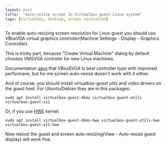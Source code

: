 ```yaml
---
layout: post
title:  "Auto-resize screen in Virtualbox guest Linux system"
tags: [virtualbox, desktop, screen resolution]
---
```


To enable auto-resizing screen resolution for Linux guest you should use VBoxVGA virtual graphics controller(Machine Settings - Display - Graphics Controller).

This is tricky part, because "Create Virtual Machine" dialog by default chooses VMSVGA controler for new Linux machines.

Documentation [says](https://www.virtualbox.org/manual/ch03.html#settings-screen) that VBoxSVGA is best controller type with improved performane, but for me screen auto-resize doesn't work with it either.

And of course, you should install virtualbox-guest utils and video drivers on the guest host. For Ubuntu/Debian they are in this packages:

```
sudo apt install virtualbox-guest-dkms virtualbox-guest-utils virtualbox-guest-x11
```

Or, if you use [HWE](https://wiki.ubuntu.com/Kernel/LTSEnablementStack) kernel:

```
sudo apt install virtualbox-guest-dkms-hwe virtualbox-guest-utils-hwe virtualbox-guest-x11-hwe
```

Now reboot the guest and screen auto-resizing(View - Auto-resize guest display) will work fine.
